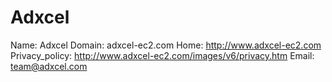 
# Adxcel

Name: Adxcel
Domain: adxcel-ec2.com
Home: http://www.adxcel-ec2.com
Privacy_policy: http://www.adxcel-ec2.com/images/v6/privacy.htm
Email: team@adxcel.com
